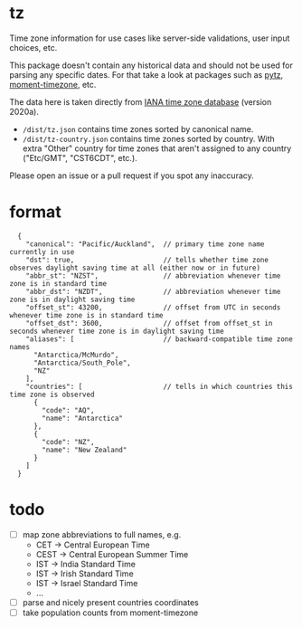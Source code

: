 # tz

Time zone information for use cases like server-side validations, user input choices, etc.

This package doesn't contain any historical data and should not be used for parsing any specific dates. For that take a look at packages such as [pytz](https://pythonhosted.org/pytz/), [moment-timezone](https://momentjs.com/timezone/), etc.

The data here is taken directly from [IANA time zone database](https://www.iana.org/time-zones) (version 2020a).

- `/dist/tz.json` contains time zones sorted by canonical name.
- `/dist/tz-country.json` contains time zones sorted by country. With extra "Other" country for time zones that aren't assigned to any country ("Etc/GMT", "CST6CDT", etc.).

Please open an issue or a pull request if you spot any inaccuracy.

# format

```
  {
    "canonical": "Pacific/Auckland",  // primary time zone name currently in use
    "dst": true,                      // tells whether time zone observes daylight saving time at all (either now or in future)
    "abbr_st": "NZST",                // abbreviation whenever time zone is in standard time
    "abbr_dst": "NZDT",               // abbreviation whenever time zone is in daylight saving time
    "offset_st": 43200,               // offset from UTC in seconds whenever time zone is in standard time
    "offset_dst": 3600,               // offset from offset_st in seconds whenever time zone is in daylight saving time
    "aliases": [                      // backward-compatible time zone names
      "Antarctica/McMurdo",
      "Antarctica/South_Pole",
      "NZ"
    ],
    "countries": [                    // tells in which countries this time zone is observed
      {
        "code": "AQ",
        "name": "Antarctica"
      },
      {
        "code": "NZ",
        "name": "New Zealand"
      }
    ]
  }
```

# todo

- [ ] map zone abbreviations to full names, e.g.
  - CET → Central European Time
  - CEST → Central European Summer Time
  - IST → India Standard Time
  - IST → Irish Standard Time
  - IST → Israel Standard Time
  - ...
- [ ] parse and nicely present countries coordinates
- [ ] take population counts from moment-timezone